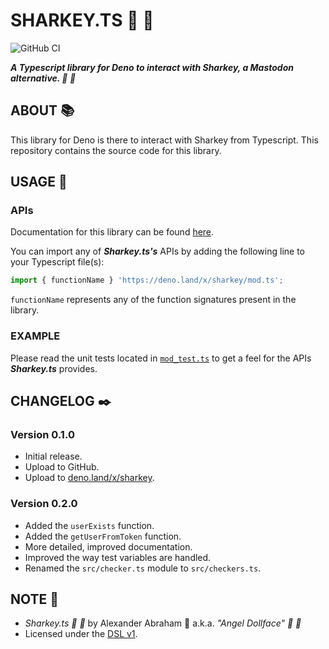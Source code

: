 # SHARKEY.TS :shark: :sauropod:

![GitHub CI](https://github.com/angeldollface/sharkey.ts/actions/workflows/deno.yml/badge.svg)

***A Typescript library for Deno to interact with Sharkey, a Mastodon alternative. :shark: :sauropod:***

## ABOUT :books:

This library for Deno is there to interact with Sharkey from Typescript. This repository contains the source code for this library.

## USAGE :hammer:

### APIs

Documentation for this library can be found [here](https://angeldollface.boo/sharkey.ts).

You can import any of ***Sharkey.ts's*** APIs by adding the following line to your Typescript file(s):

```Typescript
import { functionName } 'https://deno.land/x/sharkey/mod.ts';
```

`functionName` represents any of the function signatures present in the library.

### EXAMPLE

Please read the unit tests located in [`mod_test.ts`](https://github.com/angeldollface/sharkey.ts/blob/main/mod_test.ts) to get a feel for the APIs ***Sharkey.ts*** provides.

## CHANGELOG :black_nib:

### Version 0.1.0

- Initial release.
- Upload to GitHub.
- Upload to [deno.land/x/sharkey](https://deno.land/x/sharkey).

### Version 0.2.0

- Added the `userExists` function.
- Added the `getUserFromToken` function.
- More detailed, improved documentation.
- Improved the way test variables are handled.
- Renamed the `src/checker.ts` module to `src/checkers.ts`.

## NOTE :scroll:

- *Sharkey.ts :shark: :sauropod:* by Alexander Abraham :black_heart: a.k.a. *"Angel Dollface" :dolls: :ribbon:*
- Licensed under the [DSL v1](https://github.com/angeldollface/doll-software-license).
